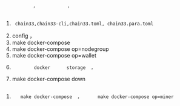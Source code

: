 #             

##   
               ，           ，    
 
##   
1.      chain33,chain33-cli,chain33.toml, chain33.para.toml          
1.   config     ，         
1. make docker-compose     
1. make docker-compose op=nodegroup        
1. make docker-compose op=wallet         
1.             docker      storage  ，              
1. make docker-compose down        

##     
1.        make docker-compose  ，　     make docker-compose op=miner     
 
              